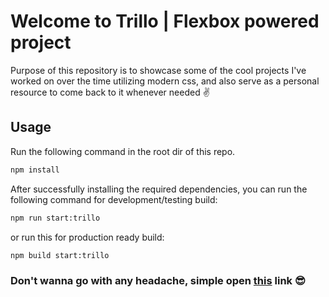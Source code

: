 # Welcome to Trillo | Flexbox powered project
Purpose of this repository is to showcase some of the cool projects I've worked on over the time utilizing modern css, and also serve as a personal resource to come back to it whenever needed ✌

## Usage
Run the following command in the root dir of this repo.
```bash
npm install
```

After successfully installing the required dependencies, you can
run the following command for development/testing build:

```bash
npm run start:trillo
```
or run this for production ready build:
```bash
npm build start:trillo
```

### Don't wanna go with any headache, simple open [this](https://css-showcase-trillo.netlify.app/) link 😎